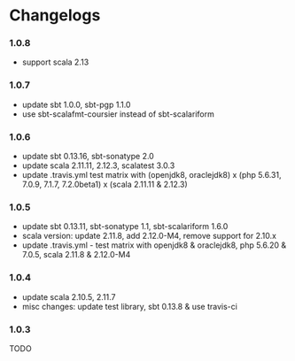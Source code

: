 # Changelogs
### 1.0.8
+ support scala 2.13

### 1.0.7
+ update sbt 1.0.0, sbt-pgp 1.1.0
+ use sbt-scalafmt-coursier instead of sbt-scalariform

### 1.0.6
+ update sbt 0.13.16, sbt-sonatype 2.0
+ update scala 2.11.11, 2.12.3, scalatest 3.0.3
+ update .travis.yml
 test matrix with (openjdk8, oraclejdk8) x (php 5.6.31, 7.0.9, 7.1.7, 7.2.0beta1) x (scala 2.11.11 & 2.12.3)

### 1.0.5
+ update sbt 0.13.11, sbt-sonatype 1.1, sbt-scalariform 1.6.0
+ scala version: update 2.11.8, add 2.12.0-M4, remove support for 2.10.x
+ update .travis.yml - test matrix with openjdk8 & oraclejdk8, php 5.6.20 & 7.0.5, scala 2.11.8 & 2.12.0-M4

### 1.0.4
+ update scala 2.10.5, 2.11.7
+ misc changes: update test library, sbt 0.13.8 & use travis-ci

### 1.0.3
TODO
